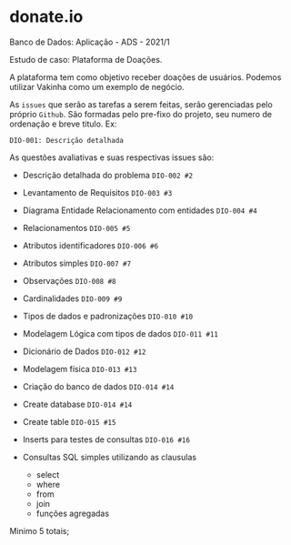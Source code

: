 # donate.io

Banco de Dados: Aplicação - ADS - 2021/1

Estudo de caso: 
 Plataforma de Doações.

A plataforma tem como objetivo receber doações de usuários.
Podemos utilizar Vakinha como um exemplo de negócio.

As `issues` que serão as tarefas a serem feitas, serão gerenciadas pelo próprio `Github`.
São formadas pelo pre-fixo do projeto, seu numero de ordenação e breve titulo. Ex:

`DIO-001: Descrição detalhada`

As questões avaliativas e suas respectivas issues são:
- Descrição detalhada do problema `DIO-002 #2`
- Levantamento de Requisitos `DIO-003 #3`
- Diagrama Entidade Relacionamento com entidades `DIO-004 #4`
- Relacionamentos `DIO-005 #5`
- Atributos identificadores `DIO-006 #6`
- Atributos simples `DIO-007 #7`
- Observações `DIO-008 #8`
- Cardinalidades `DIO-009 #9`
- Tipos de dados e padronizações `DIO-010 #10`
- Modelagem Lógica com tipos de dados `DIO-011 #11`
- Dicionário de Dados `DIO-012 #12`
- Modelagem física `DIO-013 #13`
- Criação do banco de dados `DIO-014 #14`
- Create database `DIO-014 #14`
- Create table `DIO-015 #15`
- Inserts para testes de consultas `DIO-016 #16`

- Consultas SQL simples utilizando as clausulas <!-- TODO: Criar issue--> 
  - select 
  - where
  - from
  - join
  - funções agregadas
 
 Minimo 5 totais;